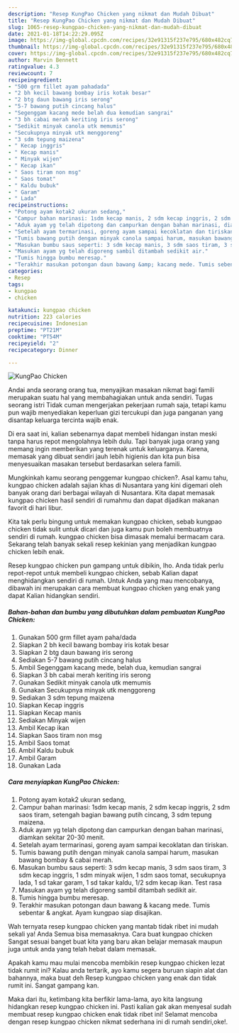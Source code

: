 ```yaml
---
description: "Resep KungPao Chicken yang nikmat dan Mudah Dibuat"
title: "Resep KungPao Chicken yang nikmat dan Mudah Dibuat"
slug: 1065-resep-kungpao-chicken-yang-nikmat-dan-mudah-dibuat
date: 2021-01-18T14:22:29.095Z
image: https://img-global.cpcdn.com/recipes/32e91315f237e795/680x482cq70/kungpao-chicken-foto-resep-utama.jpg
thumbnail: https://img-global.cpcdn.com/recipes/32e91315f237e795/680x482cq70/kungpao-chicken-foto-resep-utama.jpg
cover: https://img-global.cpcdn.com/recipes/32e91315f237e795/680x482cq70/kungpao-chicken-foto-resep-utama.jpg
author: Marvin Bennett
ratingvalue: 4.3
reviewcount: 7
recipeingredient:
- "500 grm fillet ayam pahadada"
- "2 bh kecil bawang bombay iris kotak besar"
- "2 btg daun bawang iris serong"
- "5-7 bawang putih cincang halus"
- "Segenggam kacang mede belah dua kemudian sangrai"
- "3 bh cabai merah keriting iris serong"
- "Sedikit minyak canola utk memumis"
- "Secukupnya minyak utk menggoreng"
- "3 sdm tepung maizena"
- " Kecap inggris"
- " Kecap manis"
- " Minyak wijen"
- " Kecap ikan"
- " Saos tiram non msg"
- " Saos tomat"
- " Kaldu bubuk"
- " Garam"
- " Lada"
recipeinstructions:
- "Potong ayam kotak2 ukuran sedang,"
- "Campur bahan marinasi: 1sdm kecap manis, 2 sdm kecap inggris, 2 sdm saos tiram, setengah bagian bawang putih cincang, 3 sdm tepung maizena."
- "Aduk ayam yg telah dipotong dan campurkan dengan bahan marinasi, diamkan sekitar 20-30 menit."
- "Setelah ayam termarinasi, goreng ayam sampai kecoklatan dan tiriskan."
- "Tumis bawang putih dengan minyak canola sampai harum, masukan bawang bombay &amp; cabai merah."
- "Masukan bumbu saus seperti: 3 sdm kecap manis, 3 sdm saos tiram, 3 sdm kecap inggris, 1 sdm minyak wijen, 1 sdm saos tomat, secukupnya lada, 1 sd takar garam, 1 sd takar kaldu, 1/2 sdm kecap ikan. Test rasa"
- "Masukan ayam yg telah digoreng sambil ditambah sedikit air."
- "Tumis hingga bumbu meresap."
- "Terakhir masukan potongan daun bawang &amp; kacang mede. Tumis sebentar &amp; angkat. Ayam kungpao siap disajikan."
categories:
- Resep
tags:
- kungpao
- chicken

katakunci: kungpao chicken 
nutrition: 223 calories
recipecuisine: Indonesian
preptime: "PT21M"
cooktime: "PT54M"
recipeyield: "2"
recipecategory: Dinner

---
```



![KungPao Chicken](https://img-global.cpcdn.com/recipes/32e91315f237e795/680x482cq70/kungpao-chicken-foto-resep-utama.jpg)

Andai anda seorang orang tua, menyajikan masakan nikmat bagi famili merupakan suatu hal yang membahagiakan untuk anda sendiri. Tugas seorang istri Tidak cuman mengerjakan pekerjaan rumah saja, tetapi kamu pun wajib menyediakan keperluan gizi tercukupi dan juga panganan yang disantap keluarga tercinta wajib enak.

Di era  saat ini, kalian sebenarnya dapat membeli hidangan instan meski tanpa harus repot mengolahnya lebih dulu. Tapi banyak juga orang yang memang ingin memberikan yang terenak untuk keluarganya. Karena, memasak yang dibuat sendiri jauh lebih higienis dan kita pun bisa menyesuaikan masakan tersebut berdasarkan selera famili. 



Mungkinkah kamu seorang penggemar kungpao chicken?. Asal kamu tahu, kungpao chicken adalah sajian khas di Nusantara yang kini digemari oleh banyak orang dari berbagai wilayah di Nusantara. Kita dapat memasak kungpao chicken hasil sendiri di rumahmu dan dapat dijadikan makanan favorit di hari libur.

Kita tak perlu bingung untuk memakan kungpao chicken, sebab kungpao chicken tidak sulit untuk dicari dan juga kamu pun boleh membuatnya sendiri di rumah. kungpao chicken bisa dimasak memalui bermacam cara. Sekarang telah banyak sekali resep kekinian yang menjadikan kungpao chicken lebih enak.

Resep kungpao chicken pun gampang untuk dibikin, lho. Anda tidak perlu repot-repot untuk membeli kungpao chicken, sebab Kalian dapat menghidangkan sendiri di rumah. Untuk Anda yang mau mencobanya, dibawah ini merupakan cara membuat kungpao chicken yang enak yang dapat Kalian hidangkan sendiri.

<!--inarticleads1-->

##### Bahan-bahan dan bumbu yang dibutuhkan dalam pembuatan KungPao Chicken:

1. Gunakan 500 grm fillet ayam paha/dada
1. Siapkan 2 bh kecil bawang bombay iris kotak besar
1. Siapkan 2 btg daun bawang iris serong
1. Sediakan 5-7 bawang putih cincang halus
1. Ambil Segenggam kacang mede, belah dua, kemudian sangrai
1. Siapkan 3 bh cabai merah keriting iris serong
1. Gunakan Sedikit minyak canola utk memumis
1. Gunakan Secukupnya minyak utk menggoreng
1. Sediakan 3 sdm tepung maizena
1. Siapkan  Kecap inggris
1. Siapkan  Kecap manis
1. Sediakan  Minyak wijen
1. Ambil  Kecap ikan
1. Siapkan  Saos tiram non msg
1. Ambil  Saos tomat
1. Ambil  Kaldu bubuk
1. Ambil  Garam
1. Gunakan  Lada




<!--inarticleads2-->

##### Cara menyiapkan KungPao Chicken:

1. Potong ayam kotak2 ukuran sedang,
1. Campur bahan marinasi: 1sdm kecap manis, 2 sdm kecap inggris, 2 sdm saos tiram, setengah bagian bawang putih cincang, 3 sdm tepung maizena.
1. Aduk ayam yg telah dipotong dan campurkan dengan bahan marinasi, diamkan sekitar 20-30 menit.
1. Setelah ayam termarinasi, goreng ayam sampai kecoklatan dan tiriskan.
1. Tumis bawang putih dengan minyak canola sampai harum, masukan bawang bombay &amp; cabai merah.
1. Masukan bumbu saus seperti: 3 sdm kecap manis, 3 sdm saos tiram, 3 sdm kecap inggris, 1 sdm minyak wijen, 1 sdm saos tomat, secukupnya lada, 1 sd takar garam, 1 sd takar kaldu, 1/2 sdm kecap ikan. Test rasa
1. Masukan ayam yg telah digoreng sambil ditambah sedikit air.
1. Tumis hingga bumbu meresap.
1. Terakhir masukan potongan daun bawang &amp; kacang mede. Tumis sebentar &amp; angkat. Ayam kungpao siap disajikan.




Wah ternyata resep kungpao chicken yang mantab tidak ribet ini mudah sekali ya! Anda Semua bisa memasaknya. Cara buat kungpao chicken Sangat sesuai banget buat kita yang baru akan belajar memasak maupun juga untuk anda yang telah hebat dalam memasak.

Apakah kamu mau mulai mencoba membikin resep kungpao chicken lezat tidak rumit ini? Kalau anda tertarik, ayo kamu segera buruan siapin alat dan bahannya, maka buat deh Resep kungpao chicken yang enak dan tidak rumit ini. Sangat gampang kan. 

Maka dari itu, ketimbang kita berfikir lama-lama, ayo kita langsung hidangkan resep kungpao chicken ini. Pasti kalian gak akan menyesal sudah membuat resep kungpao chicken enak tidak ribet ini! Selamat mencoba dengan resep kungpao chicken nikmat sederhana ini di rumah sendiri,oke!.

